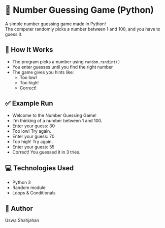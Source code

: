 # 🎯 Number Guessing Game (Python)

A simple number guessing game made in Python!  
The computer randomly picks a number between 1 and 100, and you have to guess it.

## 🔧 How It Works

- The program picks a number using `random.randint()`
- You enter guesses until you find the right number
- The game gives you hints like:
  - Too low!
  - Too high!
  - Correct!

## ✅ Example Run
 - Welcome to the Number Guessing Game!
 - I'm thinking of a number between 1 and 100.
 - Enter your guess: 30
 - Too low! Try again.
 - Enter your guess: 70
 - Too high! Try again.
 - Enter your guess: 55
 - Correct! You guessed it in 3 tries.

## 💻 Technologies Used

- Python 3
- Random module
- Loops & Conditionals

## 📝 Author

Uswa Shahjahan
